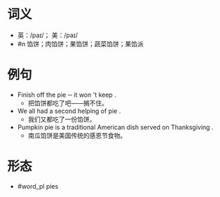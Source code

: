 # 词义
- 英：/paɪ/； 美：/paɪ/
- #n 馅饼；肉馅饼；果馅饼；蔬菜馅饼；果馅派
# 例句
- Finish off the pie ─ it won 't keep .
	- 把馅饼都吃了吧——搁不住。
- We all had a second helping of pie .
	- 我们又都吃了一份馅饼。
- Pumpkin pie is a traditional American dish served on Thanksgiving .
	- 南瓜馅饼是美国传统的感恩节食物。
# 形态
- #word_pl pies
